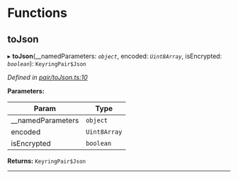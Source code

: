 

# Functions

<a id="tojson"></a>

##  toJson

▸ **toJson**(__namedParameters: *`object`*, encoded: *`Uint8Array`*, isEncrypted: *`boolean`*): `KeyringPair$Json`

*Defined in [pair/toJson.ts:10](https://github.com/polkadot-js/common/blob/0cb6e6c/packages/keyring/src/pair/toJson.ts#L10)*

**Parameters:**

| Param | Type |
| ------ | ------ |
| __namedParameters | `object` |
| encoded | `Uint8Array` |
| isEncrypted | `boolean` |

**Returns:** `KeyringPair$Json`

___


